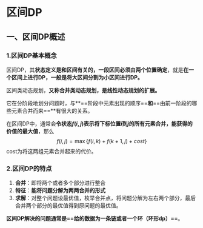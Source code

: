 # 区间DP

## 一、区间DP概述

### 1.区间DP基本概念

区间DP，其**状态定义是和区间有关的，一段区间必须由两个位置确定**，就是**在一个区间上进行DP，一般是将大区间分割为小区间进行DP。**

区间类动态规划，**又称合并类动态规划，是线性动态规划的扩展。**

它在分阶段地划分问题时，与**==阶段中元素出现的顺序==**和**==由前一阶段的哪些元素合并而来==**有很大的关系。

在区间DP中，通常会**令状态$f(i,j)$表示将下标位置$i$到$j$的所有元素合并，能获得的价值的最大值**，那么
$$
f(i,j)=\max\{f(i,k)+f(k+1,j)+cost\}
$$
cost为将这两组元素合并起来的代价。



### 2.区间DP的特点

1. **合并**：即将两个或者多个部分进行整合
2. **特征**：**能将问题分解为两两合并的形式**
3. **求解**：对整个问题设最优值，枚举合并点，将问题分解为左右两个部分，最后合并两个部分的最优值得到原问题的最优值。

**区间DP解决的问题通常是==给的数据为一条链或者一个环（环形dp）==**。